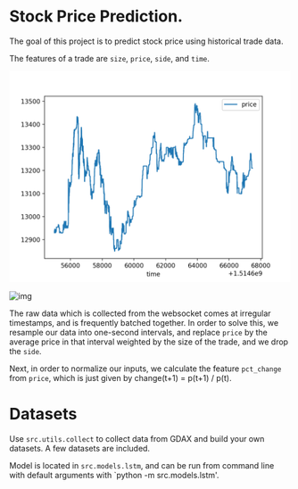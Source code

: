 # Stock Price Prediction.

The goal of this project is to predict stock price using historical trade data.

The features of a trade are `size`, `price`, `side`, and `time`.


![img](./images/price_plot.png)

![img](./images/size_plot.png)


The raw data which is collected from the websocket comes at irregular timestamps,
and is frequently batched together. In order to solve this, we resample our data
into one-second intervals, and replace `price` by the average price in that
interval weighted by the size of the trade, and we drop the `side`.  

Next, in order to normalize our inputs, we calculate the feature `pct_change`
from `price`, which is just given by change(t+1) = p(t+1) / p(t).


# Datasets

Use `src.utils.collect` to collect data from GDAX and build your own datasets. A
few datasets are included.

Model is located in `src.models.lstm`, and can be run from command line with
default arguments with `python -m src.models.lstm'.
